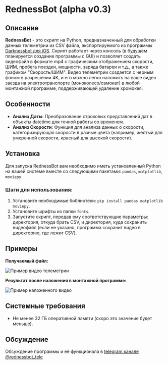 # RednessBot (alpha v0.3)

## Описание

**RednessBot** - это скрипт на Python, предназначенный для обработки данных телеметрии из CSV файла, экспортируемого из программы [Darknessbot для iOS](https://apps.apple.com/us/app/darknessbot/id1108403878). Скрипт работает через консоль (в будущем планируется создание программы с GUI) и позволяет создать видеофайл в формате mp4 с графическим отображением скорости, ШИМ, пробега поездки, мощности, заряда батареи и т.д., а также графиком "Скорость/ШИМ". Видео телеметрии создается с черным фоном в разрешении 4K, и его можно легко наложить на ваше видео заезда на электротранспорте (моноколесо/самокат) в любой монтажной программе, поддерживающей удаление хромокея.

## Особенности

- **Анализ Даты**: Преобразование строковых представлений дат в объекты datetime для точной работы со временем.
- **Анализ Скорости**: Функция для анализа данных о скорости, категоризирующая скорости в разные цвета (например, желтый для умеренной скорости, красный для высокой скорости).

## Установка

Для запуска RednessBot вам необходимо иметь установленный Python на вашей системе вместе со следующими пакетами: `pandas`, `matplotlib`, `moviepy`.

### Шаги для использования:

1. Установите необходимые библиотеки: `pip install pandas matplotlib moviepy`.
2. Установите шрифты из папки `fonts`.
3. Запустите скрипт, передав ему соответствующие параметры: директория, откуда брать CSV, и директория, куда сохранить видеофайл (если не указано, программа сохранит видео в директорию, где лежит CSV).

## Примеры

**Получаемый файл:**

![Пример видео телеметрии](https://github.com/GreypaX/rednessbot/assets/59764924/75a13390-8800-4021-a849-c534eea564c0)

**Результат после наложения в монтажной программе:**

![Пример наложенного видео](https://github.com/GreypaX/rednessbot/assets/59764924/cd123f7f-281c-48e1-9e50-32cac0102e6f)

## Системные требования

- Не менее 32 ГБ оперативной памяти (скоро это значение будет меньше).

## Обсуждение

Обсуждение программы и её функционала в [telegram канале @rednessbot_tele](https://t.me/rednessbot_tele)

